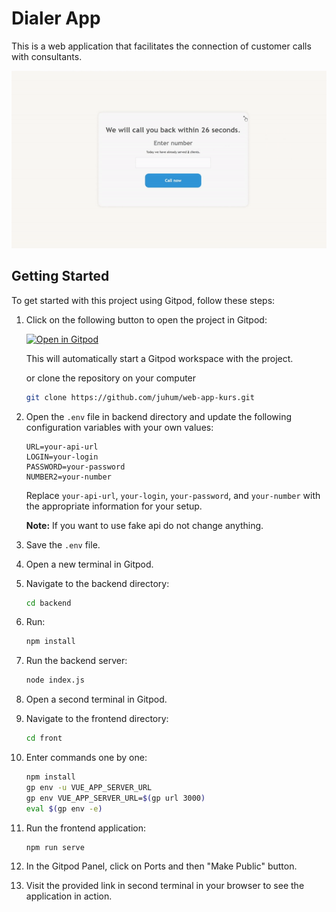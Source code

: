 # Dialer App

This is a web application that facilitates the connection of customer calls with consultants.


![showcase](https://github.com/juhum/web-app-kurs/blob/main/showcase.gif)

## Getting Started

To get started with this project using Gitpod, follow these steps:

1. Click on the following button to open the project in Gitpod:

   [![Open in Gitpod](https://gitpod.io/button/open-in-gitpod.svg)](https://gitpod.io/#https://github.com/juhum/web-app-kurs)

   This will automatically start a Gitpod workspace with the project.
   
   or clone the repository on your computer
   ```bash
   git clone https://github.com/juhum/web-app-kurs.git
   ```

3. Open the `.env` file in backend directory and update the following configuration variables with your own values:

    ```plaintext
    URL=your-api-url
    LOGIN=your-login
    PASSWORD=your-password
    NUMBER2=your-number
    ```

    Replace `your-api-url`, `your-login`, `your-password`, and `your-number` with the appropriate information for your setup.

    **Note:** If you want to use fake api do not change anything.

4. Save the `.env` file.

5. Open a new terminal in Gitpod.

6. Navigate to the backend directory:

    ```bash
    cd backend
    ```

7. Run:

    ```bash
    npm install
    ```

8. Run the backend server:

    ```bash
    node index.js
    ```

9. Open a second terminal in Gitpod.

10. Navigate to the frontend directory:

    ```bash
    cd front
    ```

11. Enter commands one by one:

    ```bash
    npm install
    gp env -u VUE_APP_SERVER_URL
    gp env VUE_APP_SERVER_URL=$(gp url 3000)
    eval $(gp env -e)
    ```

10. Run the frontend application:

    ```bash
    npm run serve
    ```

11. In the Gitpod Panel, click on Ports and then "Make Public" button.

12. Visit the provided link in second terminal in your browser to see the application in action.



